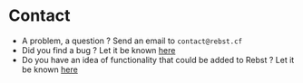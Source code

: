 # Contact
* A problem, a question ? Send an email to `contact@rebst.cf`
* Did you find a bug ? Let it be known [here](https://github.com/Marius-brt/Rebst/issues/1)
* Do you have an idea of functionality that could be added to Rebst ? Let it be known [here](https://github.com/Marius-brt/Rebst/issues/2)
